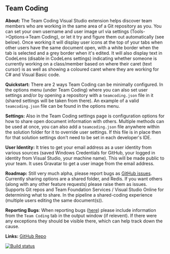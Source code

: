 Team Coding
--

**About:** The Team Coding Visual Studio extension helps discover team members who are working in the same area of a Git repository as you. You can set your own username and user image url via settings (Tools->Options->Team Coding), or let it try and figure them out automatically (see below). Once working it will display user icons at the top of your tabs when other users have the same document open, with a white border when the tab is selected and a grey border when it's edited. It will also display text in CodeLens (disable in CodeLens settings) indicating whether someone is currently working on a class/member based on where their caret (text cursor) is as well as showing a coloured caret where they are working for C# and Visual Basic code.

**Quickstart:** There are 2 ways Team Coding can be minimally configured.
In the options menu (under Team Coding) where you can also set user settings and/or
by opening a repository with a `teamcoding.json` file in it (shared settings will be taken from there).
An example of a valid `teamcoding.json` file can be found in the options menu.

**Settings:** Also in the Team Coding settings page is configuration options for how to share open document information with others. Multiple methods can be used at once, you can also add a `teamcoding.json` file anywhere within the solution folder for it to override user settings. If this file is in place then for that solution settings don't need to be set in each developer's IDE.

**User Identity:** It tries to get your email address as a user identity from various sources (saved Windows Credentials for GitHub, your logged in identity from Visual Studio, your machine name). This will be made public to your team. It uses Gravatar to get a user image from the email address.

**Roadmap:** Still very much alpha, please report bugs as [GitHub issues](https://github.com/georgeduckett/TeamCoding/issues). Currently sharing options are a shared folder, and Redis. If you want others (along with any other feature requests) please raise them as issues. Supports Git repos and Team Foundation Services / Visual Studio Online for determining what to share. In the pipeline a shared-coding experience (multiple users editing the same document(s)).

**Reporting Bugs**: When reporting bugs ([here](https://github.com/georgeduckett/TeamCoding/issues)) please include information from the `Team Coding` tab in the output window (if relevent). If there were any exceptions they should be visible there, which can help track down the cause.

**Links:** [GitHub Repo](https://github.com/georgeduckett/TeamCoding/)

[![Build status](https://ci.appveyor.com/api/projects/status/vqgmu9893sxn3p7m?svg=true)](https://ci.appveyor.com/project/georgeduckett/teamcoding)